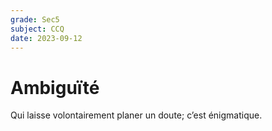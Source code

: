 ```yaml
---
grade: Sec5
subject: CCQ
date: 2023-09-12
---
```


# Ambiguïté

Qui laisse volontairement planer un doute; c’est énigmatique.